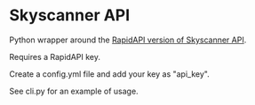 # Skyscanner API
Python wrapper around the [RapidAPI version of Skyscanner API](https://rapidapi.com/skyscanner).

Requires a RapidAPI key.

Create a config.yml file and add your key as "api_key".

See cli.py for an example of usage.